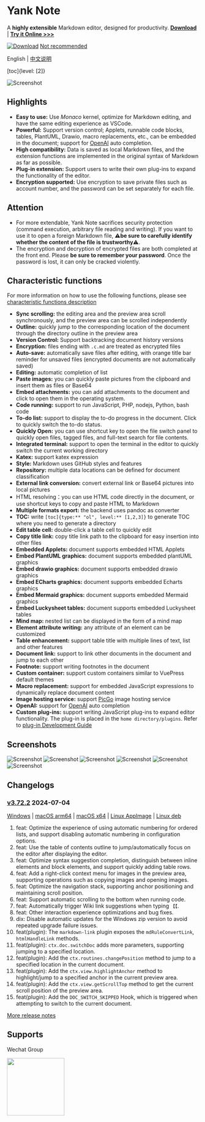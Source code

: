 # Yank Note

A **highly extensible** Markdown editor, designed for productivity. **[Download](https://github.com/purocean/yn/releases)** | **[Try it Online >>>](https://demo.yank-note.com/)**

[![Download](./help/mas_en.svg?.inline)](https://apps.apple.com/cn/app/yank-note/id1551528618) [Not recommended](https://github.com/purocean/yn/issues/65#issuecomment-1065799677)

English | [中文说明](./README_ZH-CN.md)

[toc]{level: [2]}

![Screenshot](./help/1.png)

## Highlights

- **Easy to use:** Use *Monaco* kernel, optimize for Markdown editing, and have the same editing experience as VSCode.
- **Powerful:** Support version control; Applets, runnable code blocks, tables, PlantUML, Drawio, macro replacements, etc., can be embedded in the document; support for [OpenAI](https://openai.com) auto completion.
- **High compatibility:** Data is saved as local Markdown files, and the extension functions are implemented in the original syntax of Markdown as far as possible.
- **Plug-in extension:** Support users to write their own plug-ins to expand the functionality of the editor.
- **Encryption supported:** Use encryption to save private files such as account number, and the password can be set separately for each file.

## Attention

- For more extendable, Yank Note sacrifices security protection (command execution, arbitrary file reading and writing). If you want to use it to open a foreign Markdown file, ⚠️**be sure to carefully identify whether the content of the file is trustworthy**⚠️.
- The encryption and decryption of encrypted files are both completed at the front end. Please **be sure to remember your password**. Once the password is lost, it can only be cracked violently.

## Characteristic functions

For more information on how to use the following functions, please see [characteristic functions description](./help/FEATURES.md)

- **Sync scrolling:** the editing area and the preview area scroll synchronously, and the preview area can be scrolled independently
- **Outline:** quickly jump to the corresponding location of the document through the directory outline in the preview area
- **Version Control:** Support backtracking document history versions
- **Encryption:** files ending with `.c.md` are treated as encrypted files
- **Auto-save:** automatically save files after editing, with orange title bar reminder for unsaved files (encrypted documents are not automatically saved)
- **Editing:** automatic completion of list
- **Paste images:** you can quickly paste pictures from the clipboard and insert them as files or Base64
- **Embed attachments:** you can add attachments to the document and click to open them in the operating system.
- **Code running:** support to run JavaScript, PHP, nodejs, Python, bash code
- **To-do list:** support to display the to-do progress in the document. Click to quickly switch the to-do status.
- **Quickly Open:** you can use shortcut key to open the file switch panel to quickly open files, tagged files, and full-text search for file contents.
- **Integrated terminal:** support to open the terminal in the editor to quickly switch the current working directory
- **Katex:** support katex expression
- **Style:** Markdown uses GitHub styles and features
- **Repository:** multiple data locations can be defined for document classification
- **External link conversion:** convert external link or Base64 pictures into local pictures
- HTML resolving：you can use HTML code directly in the document, or use shortcut keys to copy and paste HTML to Markdown
- **Multiple formats export:** the backend uses pandoc as converter
- **TOC:** write `[toc]{type:** "ol", level:** [1,2,3]}` to generate TOC where you need to generate a directory
- **Edit table cell:** double-click a table cell to quickly edit
- **Copy title link:** copy title link path to the clipboard for easy insertion into other files
- **Embedded Applets:** document supports embedded HTML Applets
- **Embed PlantUML graphics:** document supports embedded plantUML graphics
- **Embed drawio graphics:** document supports embedded drawio graphics
- **Embed ECharts graphics:** document supports embedded Echarts graphics
- **Embed Mermaid graphics:** document supports embedded Mermaid graphics
- **Embed Luckysheet tables:** document supports embedded Luckysheet tables
- **Mind map:** nested list can be displayed in the form of a mind map
- **Element attribute writing:** any attribute of an element can be customized
- **Table enhancement:** support table title with multiple lines of text, list and other features
- **Document link:** support to link other documents in the document and jump to each other
- **Footnote:** support writing footnotes in the document
- **Custom container:** support custom containers similar to VuePress default themes
- **Macro replacement:** support for embedded JavaScript expressions to dynamically replace document content
- **Image hosting service:** support [PicGo](https://picgo.github.io/PicGo-Doc/) image hosting service
- **OpenAI:** support for [OpenAI](https://openai.com) auto completion
- **Custom plug-ins:** support writing JavaScript plug-ins to expand editor functionality. The plug-in is placed in the `home directory/plugins`. Refer to [plug-in Development Guide](./help/PLUGIN.md)

## Screenshots

![Screenshot](./help/6.png)
![Screenshot](./help/7.png)
![Screenshot](./help/2.png)
![Screenshot](./help/3.png)
![Screenshot](./help/4.png)
![Screenshot](./help/5.png)

## Changelogs

### [v3.72.2](https://github.com/purocean/yn/releases/tag/v3.72.2) 2024-07-04

[Windows](https://github.com/purocean/yn/releases/download/v3.72.2/Yank-Note-win-x64-3.72.2.exe) | [macOS arm64](https://github.com/purocean/yn/releases/download/v3.72.2/Yank-Note-mac-arm64-3.72.2.dmg) | [macOS x64](https://github.com/purocean/yn/releases/download/v3.72.2/Yank-Note-mac-x64-3.72.2.dmg) | [Linux AppImage](https://github.com/purocean/yn/releases/download/v3.72.2/Yank-Note-linux-x86_64-3.72.2.AppImage) | [Linux deb](https://github.com/purocean/yn/releases/download/v3.72.2/Yank-Note-linux-amd64-3.72.2.deb)

1. feat: Optimize the experience of using automatic numbering for ordered lists, and support disabling automatic numbering in configuration options.
2. feat: Use the table of contents outline to jump/automatically focus on the editor after displaying the editor.
3. feat: Optimize syntax suggestion completion, distinguish between inline elements and block elements, and support quickly adding table rows.
4. feat: Add a right-click context menu for images in the preview area, supporting operations such as copying images and opening images.
5. feat: Optimize the navigation stack, supporting anchor positioning and maintaining scroll position.
6. feat: Support automatic scrolling to the bottom when running code.
7. feat: Automatically trigger Wiki link suggestions when typing `【【`.
8. feat: Other interaction experience optimizations and bug fixes.
9. dix: Disable automatic updates for the Windows zip version to avoid repeated upgrade failure issues.
10. feat(plugin): The `markdown-link` plugin exposes the `mdRuleConvertLink`, `htmlHandleLink` methods.
11. feat(plugin): `ctx.doc.switchDoc` adds more parameters, supporting jumping to a specified location.
12. feat(plugin): Add the `ctx.routines.changePosition` method to jump to a specified location in the current document.
13. feat(plugin): Add the `ctx.view.highlightAnchor` method to highlight/jump to a specified anchor in the current preview area.
14. feat(plugin): Add the `ctx.view.getScrollTop` method to get the current scroll position of the preview area.
15. feat(plugin): Add the `DOC_SWITCH_SKIPPED` Hook, which is triggered when attempting to switch to the current document.

[More release notes](https://github.com/purocean/yn/releases)

## Supports

Wechat Group

<img src="./help/qrcode-wechat.jpg?.inline" width="150">
